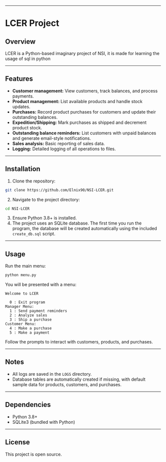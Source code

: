 
---

# LCER Project

## Overview

LCER is a Python-based imaginary project of NSI, it is made for learning the usage of sql in python

---

## Features

* **Customer management:** View customers, track balances, and process payments.
* **Product management:** List available products and handle stock updates.
* **Purchases:** Record product purchases for customers and update their outstanding balances.
* **Expedition/Shipping:** Mark purchases as shipped and decrement product stock.
* **Outstanding balance reminders:** List customers with unpaid balances and generate email-style notifications.
* **Sales analysis:** Basic reporting of sales data.
* **Logging:** Detailed logging of all operations to files.

---

## Installation

1. Clone the repository:

```bash
git clone https://github.com/Elnix90/NSI-LCER.git
```

2. Navigate to the project directory:

```bash
cd NSI-LCER
```

3. Ensure Python 3.8+ is installed.
4. The project uses an SQLite database. The first time you run the program, the database will be created automatically using the included `create_db.sql` script.

---

## Usage

Run the main menu:

```bash
python menu.py
```

You will be presented with a menu:

```
Welcome to LCER

  0 : Exit program
Manager Menu:
  1 : Send payment reminders
  2 : Analyze sales
  3 : Ship a purchase
Customer Menu:
  4 : Make a purchase
  5 : Make a payment
```

Follow the prompts to interact with customers, products, and purchases.

---

## Notes

* All logs are saved in the `LOGS` directory.
* Database tables are automatically created if missing, with default sample data for products, customers, and purchases.

---

## Dependencies

* Python 3.8+
* SQLite3 (bundled with Python)

---

## License

This project is open source.

